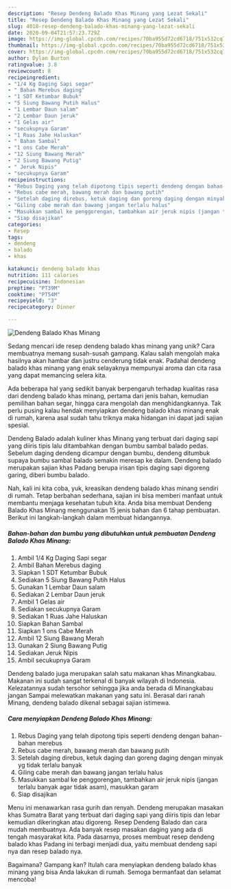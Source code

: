 ```yaml
---
description: "Resep Dendeng Balado Khas Minang yang Lezat Sekali"
title: "Resep Dendeng Balado Khas Minang yang Lezat Sekali"
slug: 4018-resep-dendeng-balado-khas-minang-yang-lezat-sekali
date: 2020-09-04T21:57:23.729Z
image: https://img-global.cpcdn.com/recipes/70ba955d72cd6718/751x532cq70/dendeng-balado-khas-minang-foto-resep-utama.jpg
thumbnail: https://img-global.cpcdn.com/recipes/70ba955d72cd6718/751x532cq70/dendeng-balado-khas-minang-foto-resep-utama.jpg
cover: https://img-global.cpcdn.com/recipes/70ba955d72cd6718/751x532cq70/dendeng-balado-khas-minang-foto-resep-utama.jpg
author: Dylan Burton
ratingvalue: 3.8
reviewcount: 8
recipeingredient:
- "1/4 Kg Daging Sapi segar"
- " Bahan Merebus daging"
- "1 SDT Ketumbar Bubuk"
- "5 Siung Bawang Putih Halus"
- "1 Lembar Daun salam"
- "2 Lembar Daun jeruk"
- "1 Gelas air"
- "secukupnya Garam"
- "1 Ruas Jahe Haluskan"
- " Bahan Sambal"
- "1 ons Cabe Merah"
- "12 Siung Bawang Merah"
- "2 Siung Bawang Putig"
- " Jeruk Nipis"
- "secukupnya Garam"
recipeinstructions:
- "Rebus Daging yang telah dipotong tipis seperti dendeng dengan bahan-bahan merebus"
- "Rebus cabe merah, bawang merah dan bawang putih"
- "Setelah daging direbus, ketuk daging dan goreng daging dengan minyak yg tidak terlalu banyak"
- "Giling cabe merah dan bawang jangan terlalu halus"
- "Masukkan sambal ke penggorengan, tambahkan air jeruk nipis (jangan terlalu banyak agar tidak asam), masukkan garam"
- "Siap disajikan"
categories:
- Resep
tags:
- dendeng
- balado
- khas

katakunci: dendeng balado khas 
nutrition: 111 calories
recipecuisine: Indonesian
preptime: "PT39M"
cooktime: "PT54M"
recipeyield: "3"
recipecategory: Dinner

---
```



![Dendeng Balado Khas Minang](https://img-global.cpcdn.com/recipes/70ba955d72cd6718/751x532cq70/dendeng-balado-khas-minang-foto-resep-utama.jpg)

Sedang mencari ide resep dendeng balado khas minang yang unik? Cara membuatnya memang susah-susah gampang. Kalau salah mengolah maka hasilnya akan hambar dan justru cenderung tidak enak. Padahal dendeng balado khas minang yang enak selayaknya mempunyai aroma dan cita rasa yang dapat memancing selera kita.

Ada beberapa hal yang sedikit banyak berpengaruh terhadap kualitas rasa dari dendeng balado khas minang, pertama dari jenis bahan, kemudian pemilihan bahan segar, hingga cara mengolah dan menghidangkannya. Tak perlu pusing kalau hendak menyiapkan dendeng balado khas minang enak di rumah, karena asal sudah tahu triknya maka hidangan ini dapat jadi sajian spesial.

Dendeng Balado adalah kuliner khas Minang yang terbuat dari daging sapi yang diiris tipis lalu ditambahkan dengan bumbu sambal balado pedas. Sebelum daging dendeng dicampur dengan bumbu, dendeng ditumbuk supaya bumbu sambal balado semakin meresap ke dalam. Dendeng balado merupakan sajian khas Padang berupa irisan tipis daging sapi digoreng garing, diberi bumbu balado.


Nah, kali ini kita coba, yuk, kreasikan dendeng balado khas minang sendiri di rumah. Tetap berbahan sederhana, sajian ini bisa memberi manfaat untuk membantu menjaga kesehatan tubuh kita. Anda bisa membuat Dendeng Balado Khas Minang menggunakan 15 jenis bahan dan 6 tahap pembuatan. Berikut ini langkah-langkah dalam membuat hidangannya.

<!--inarticleads1-->

##### Bahan-bahan dan bumbu yang dibutuhkan untuk pembuatan Dendeng Balado Khas Minang:

1. Ambil 1/4 Kg Daging Sapi segar
1. Ambil  Bahan Merebus daging
1. Siapkan 1 SDT Ketumbar Bubuk
1. Sediakan 5 Siung Bawang Putih Halus
1. Gunakan 1 Lembar Daun salam
1. Sediakan 2 Lembar Daun jeruk
1. Ambil 1 Gelas air
1. Sediakan secukupnya Garam
1. Sediakan 1 Ruas Jahe Haluskan
1. Siapkan  Bahan Sambal
1. Siapkan 1 ons Cabe Merah
1. Ambil 12 Siung Bawang Merah
1. Gunakan 2 Siung Bawang Putig
1. Sediakan  Jeruk Nipis
1. Ambil secukupnya Garam


Dendeng balado juga merupakan salah satu makanan khas Minangkabau. Makanan ini sudah sangat terkenal di banyak wilayah di Indonesia. Kelezatannya sudah tersohor sehingga jika anda berada di Minangkabau jangan Sampai melewatkan makanan yang satu ini. Berasal dari ranah Minang, dendeng balado dikenal sebagai sajian istimewa. 

<!--inarticleads2-->

##### Cara menyiapkan Dendeng Balado Khas Minang:

1. Rebus Daging yang telah dipotong tipis seperti dendeng dengan bahan-bahan merebus
1. Rebus cabe merah, bawang merah dan bawang putih
1. Setelah daging direbus, ketuk daging dan goreng daging dengan minyak yg tidak terlalu banyak
1. Giling cabe merah dan bawang jangan terlalu halus
1. Masukkan sambal ke penggorengan, tambahkan air jeruk nipis (jangan terlalu banyak agar tidak asam), masukkan garam
1. Siap disajikan


Menu ini menawarkan rasa gurih dan renyah. Dendeng merupakan masakan khas Sumatra Barat yang terbuat dari daging sapi yang diiris tipis dan lebar kemudian dikeringkan atau digoreng. Resep Dendeng Balado dan cara mudah membuatnya. Ada banyak resep masakan daging yang ada di tengah masyarakat kita. Pada dasarnya, proses membuat resep dendeng balado khas Padang ini terbagi menjadi dua, yaitu membuat dendeng sapi nya dan resep balado nya. 

Bagaimana? Gampang kan? Itulah cara menyiapkan dendeng balado khas minang yang bisa Anda lakukan di rumah. Semoga bermanfaat dan selamat mencoba!
